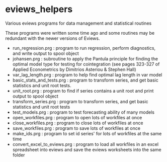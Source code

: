 # eviews_helpers
Various eviews programs for data management and statistical routines

These programs were written some time ago and some routines may be redundant with the newer versions of Eviews.

  * run_regression.prg : program to run regression, perform diagnostics, and write output to spool object
  * johansen.prg : subroutine to apply the Pantula principle for finding the optimal model type for testing for cointegration (see pages 323-327 of Applied Econometrics by Dimitrios Asteriou & Stephen Hall)
  * var_lag_length.prg : program to help find optimal lag length in var model
  * basic_stats_and_tests.prg : program to transform series, and get basic statistics and unit root tests.
  * unit_root.prg : program to find if series contains a unit root and print output to spool object
  * transform_series.prg : program to transform series, and get basic statistics and unit root tests
  * test_models.prg : program to test forecasting ability of many models
  * open_workfiles.prg : program to open lots of workfiles at once
  * close_workfiles.prg : program to close lots of workfiles at once
  * save_workfiles.prg : program to save lots of workfiles at once
  * make_ids.prg : program to set id series' for lots of workfiles at the same time
  * convert_excel_to_eviews.prg : program to load all workfiles in an excel spreadsheet into eviews and save the eviews worksheets into the same folder
